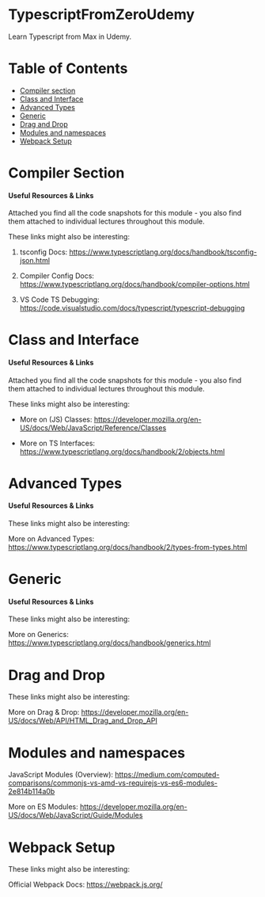 # TypescriptFromZeroUdemy

Learn Typescript from Max in Udemy.

# Table of Contents

- [Compiler section](#compiler-section)
- [Class and Interface](#class-and-interface)
- [Advanced Types](#advanced-types)
- [Generic](#generic)
- [Drag and Drop](#drag-and-drop)
- [Modules and namespaces](#modules-and-namespaces)
- [Webpack Setup](#webpack-setup)

# Compiler Section

#### Useful Resources & Links

Attached you find all the code snapshots for this module - you also find them attached to individual lectures throughout this module.

These links might also be interesting:

1. tsconfig Docs: https://www.typescriptlang.org/docs/handbook/tsconfig-json.html

2. Compiler Config Docs: https://www.typescriptlang.org/docs/handbook/compiler-options.html

3. VS Code TS Debugging: https://code.visualstudio.com/docs/typescript/typescript-debugging

# Class and Interface

#### Useful Resources & Links

Attached you find all the code snapshots for this module - you also find them attached to individual lectures throughout this module.

These links might also be interesting:

- More on (JS) Classes: https://developer.mozilla.org/en-US/docs/Web/JavaScript/Reference/Classes

- More on TS Interfaces: https://www.typescriptlang.org/docs/handbook/2/objects.html

# Advanced Types

#### Useful Resources & Links

These links might also be interesting:

More on Advanced Types: https://www.typescriptlang.org/docs/handbook/2/types-from-types.html

# Generic

#### Useful Resources & Links

These links might also be interesting:

More on Generics: https://www.typescriptlang.org/docs/handbook/generics.html

# Drag and Drop

These links might also be interesting:

More on Drag & Drop: https://developer.mozilla.org/en-US/docs/Web/API/HTML_Drag_and_Drop_API

# Modules and namespaces

JavaScript Modules (Overview): https://medium.com/computed-comparisons/commonjs-vs-amd-vs-requirejs-vs-es6-modules-2e814b114a0b

More on ES Modules: https://developer.mozilla.org/en-US/docs/Web/JavaScript/Guide/Modules

# Webpack Setup

These links might also be interesting:

Official Webpack Docs: https://webpack.js.org/